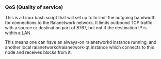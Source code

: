 ### QoS (Quality of service) ###

This is a Linux bash script that will set up tc to limit the outgoing bandwidth for connections to the Raianetwork network. It limits outbound TCP traffic with a source or destination port of 8767, but not if the destination IP is within a LAN.

This means one can have an always-on raianetworkd instance running, and another local raianetworkd/raianetwork-qt instance which connects to this node and receives blocks from it.
